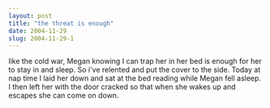 ```yaml
---
layout: post
title: "the threat is enough"
date: 2004-11-29
slug: 2004-11-29-1
---
```


like the cold war, Megan knowing I can trap her in her bed is enough for her to stay in and sleep.  So i&apos;ve relented and put the cover to the side.  Today at nap time I laid her down and sat at the bed reading while Megan fell asleep.  I then left her with the door cracked so that when she wakes up and escapes she can come on down.

